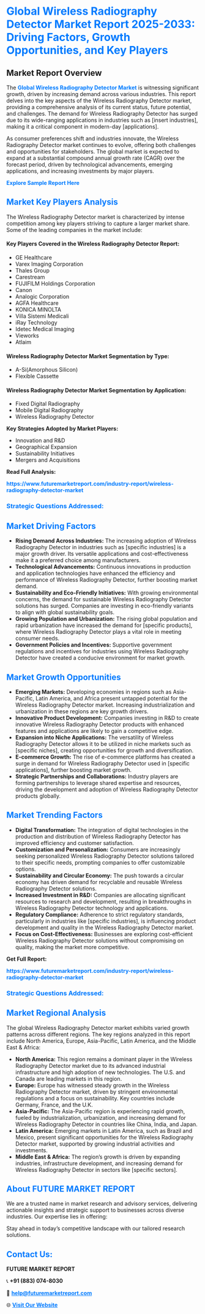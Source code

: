<h1 style="color: #007BFF;">Global Wireless Radiography Detector Market Report 2025-2033: Driving Factors, Growth Opportunities, and Key Players</h1>

<section id="overview">
<h2>Market Report Overview</h2>
<p>The <a href="https://www.futuremarketreport.com/industry-report/wireless-radiography-detector-market" style="color: #007BFF; text-decoration: none;"><strong>Global Wireless Radiography Detector Market</strong></a> is witnessing significant growth, driven by increasing demand across various industries. This report delves into the key aspects of the Wireless Radiography Detector market, providing a comprehensive analysis of its current status, future potential, and challenges. The demand for Wireless Radiography Detector has surged due to its wide-ranging applications in industries such as [insert industries], making it a critical component in modern-day [applications].</p>
<p>As consumer preferences shift and industries innovate, the Wireless Radiography Detector market continues to evolve, offering both challenges and opportunities for stakeholders. The global market is expected to expand at a substantial compound annual growth rate (CAGR) over the forecast period, driven by technological advancements, emerging applications, and increasing investments by major players.</p>
</section>

<section id="overview">
<p><a href="https://www.futuremarketreport.com/request-sample/reportId=123931" style="color: #007BFF; text-decoration: none;"><strong>Explore Sample Report Here</strong></a></p>
</section>

<section id="key-players">
<h2 style="color: #007BFF;">Market Key Players Analysis</h2>
<p>The Wireless Radiography Detector market is characterized by intense competition among key players striving to capture a larger market share. Some of the leading companies in the market include:</p>
<h4>Key Players Covered in the Wireless Radiography Detector Report:</h4>
<ul><li>GE Healthcare</li><li>Varex Imaging Corporation</li><li>Thales Group</li><li>Carestream</li><li>FUJIFILM Holdings Corporation</li><li>Canon</li><li>Analogic Corporation</li><li>AGFA Healthcare</li><li>KONICA MINOLTA</li><li>Villa Sistemi Medicali</li><li>iRay Technology</li><li>Idetec Medical Imaging</li><li>Vieworks</li><li>Atlaim</li></ul>
<h4>Wireless Radiography Detector Market Segmentation by Type:</h4>
<ul><li>A-Si(Amorphous Silicon)</li><li>Flexible Cassette</li></ul>

<h4>Wireless Radiography Detector Market Segmentation by Application:</h4>
<ul><li>Fixed Digital Radiography</li><li>Mobile Digital Radiography</li><li>Wireless Radiography Detector</li></ul>
<p><strong>Key Strategies Adopted by Market Players:</strong></p>
<ul>
<li>Innovation and R&D</li>
<li>Geographical Expansion</li>
<li>Sustainability Initiatives</li>
<li>Mergers and Acquisitions</li>
</ul>
</section>

<section>
<p><strong>Read Full Analysis: </strong></p><a href="https://www.futuremarketreport.com/industry-report/wireless-radiography-detector-market" style="color: #007BFF; text-decoration: none;"><strong>https://www.futuremarketreport.com/industry-report/wireless-radiography-detector-market</strong></a>
<h3 style="color: #007BFF;">Strategic Questions Addressed:</h3>
</section>

<section id="driving-factors">
<h2 style="color: #007BFF;">Market Driving Factors</h2>
<ul>
<li><strong>Rising Demand Across Industries:</strong> The increasing adoption of Wireless Radiography Detector in industries such as [specific industries] is a major growth driver. Its versatile applications and cost-effectiveness make it a preferred choice among manufacturers.</li>
<li><strong>Technological Advancements:</strong> Continuous innovations in production and application technologies have enhanced the efficiency and performance of Wireless Radiography Detector, further boosting market demand.</li>
<li><strong>Sustainability and Eco-Friendly Initiatives:</strong> With growing environmental concerns, the demand for sustainable Wireless Radiography Detector solutions has surged. Companies are investing in eco-friendly variants to align with global sustainability goals.</li>
<li><strong>Growing Population and Urbanization:</strong> The rising global population and rapid urbanization have increased the demand for [specific products], where Wireless Radiography Detector plays a vital role in meeting consumer needs.</li>
<li><strong>Government Policies and Incentives:</strong> Supportive government regulations and incentives for industries using Wireless Radiography Detector have created a conducive environment for market growth.</li>
</ul>
</section>

<section id="growth-opportunities">
<h2 style="color: #007BFF;">Market Growth Opportunities</h2>
<ul>
<li><strong>Emerging Markets:</strong> Developing economies in regions such as Asia-Pacific, Latin America, and Africa present untapped potential for the Wireless Radiography Detector market. Increasing industrialization and urbanization in these regions are key growth drivers.</li>
<li><strong>Innovative Product Development:</strong> Companies investing in R&D to create innovative Wireless Radiography Detector products with enhanced features and applications are likely to gain a competitive edge.</li>
<li><strong>Expansion into Niche Applications:</strong> The versatility of Wireless Radiography Detector allows it to be utilized in niche markets such as [specific niches], creating opportunities for growth and diversification.</li>
<li><strong>E-commerce Growth:</strong> The rise of e-commerce platforms has created a surge in demand for Wireless Radiography Detector used in [specific applications], further boosting market growth.</li>
<li><strong>Strategic Partnerships and Collaborations:</strong> Industry players are forming partnerships to leverage shared expertise and resources, driving the development and adoption of Wireless Radiography Detector products globally.</li>
</ul>
</section>

<section id="trending-factors">
<h2 style="color: #007BFF;">Market Trending Factors</h2>
<ul>
<li><strong>Digital Transformation:</strong> The integration of digital technologies in the production and distribution of Wireless Radiography Detector has improved efficiency and customer satisfaction.</li>
<li><strong>Customization and Personalization:</strong> Consumers are increasingly seeking personalized Wireless Radiography Detector solutions tailored to their specific needs, prompting companies to offer customizable options.</li>
<li><strong>Sustainability and Circular Economy:</strong> The push towards a circular economy has driven demand for recyclable and reusable Wireless Radiography Detector solutions.</li>
<li><strong>Increased Investment in R&D:</strong> Companies are allocating significant resources to research and development, resulting in breakthroughs in Wireless Radiography Detector technology and applications.</li>
<li><strong>Regulatory Compliance:</strong> Adherence to strict regulatory standards, particularly in industries like [specific industries], is influencing product development and quality in the Wireless Radiography Detector market.</li>
<li><strong>Focus on Cost-Effectiveness:</strong> Businesses are exploring cost-efficient Wireless Radiography Detector solutions without compromising on quality, making the market more competitive.</li>
</ul>
</section>

<section>
<p><strong>Get Full Report: </strong></p><a href="https://www.futuremarketreport.com/industry-report/wireless-radiography-detector-market" style="color: #007BFF; text-decoration: none;"><strong>https://www.futuremarketreport.com/industry-report/wireless-radiography-detector-market</strong></a>
<h3 style="color: #007BFF;">Strategic Questions Addressed:</h3>
</section>


<section id="regional-analysis">
<h2 style="color: #007BFF;">Market Regional Analysis</h2>
<p>The global Wireless Radiography Detector market exhibits varied growth patterns across different regions. The key regions analyzed in this report include North America, Europe, Asia-Pacific, Latin America, and the Middle East & Africa:</p>
<ul>
<li><strong>North America:</strong> This region remains a dominant player in the Wireless Radiography Detector market due to its advanced industrial infrastructure and high adoption of new technologies. The U.S. and Canada are leading markets in this region.</li>
<li><strong>Europe:</strong> Europe has witnessed steady growth in the Wireless Radiography Detector market, driven by stringent environmental regulations and a focus on sustainability. Key countries include Germany, France, and the U.K.</li>
<li><strong>Asia-Pacific:</strong> The Asia-Pacific region is experiencing rapid growth, fueled by industrialization, urbanization, and increasing demand for Wireless Radiography Detector in countries like China, India, and Japan.</li>
<li><strong>Latin America:</strong> Emerging markets in Latin America, such as Brazil and Mexico, present significant opportunities for the Wireless Radiography Detector market, supported by growing industrial activities and investments.</li>
<li><strong>Middle East & Africa:</strong> The region’s growth is driven by expanding industries, infrastructure development, and increasing demand for Wireless Radiography Detector in sectors like [specific sectors].</li>
</ul>
</section>

<footer>
<h2 style="color: #007BFF;">About FUTURE MARKET REPORT</h2>
<p>We are a trusted name in market research and advisory services, delivering actionable insights and strategic support to businesses across diverse industries. Our expertise lies in offering:</p>

<p>Stay ahead in today’s competitive landscape with our tailored research solutions.</p>

<h2 style="color: #007BFF;">Contact Us:</h2>
<p><strong>FUTURE MARKET REPORT</strong></p>
<p>📞 <strong>+91 (883) 074-8030</strong></p>
<p>📧 <strong><a href="mailto:help@futuremarketreport.com" style="color: #007BFF;">help@futuremarketreport.com</a></strong></p>
<p>🌐 <strong><a href="https://www.futuremarketreport.com/" style="color: #007BFF;">Visit Our Website</a></strong></p>
</footer>
